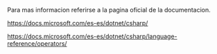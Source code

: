 Para mas informacion referirse a la pagina oficial de la documentacion.

https://docs.microsoft.com/es-es/dotnet/csharp/


https://docs.microsoft.com/es-es/dotnet/csharp/language-reference/operators/
